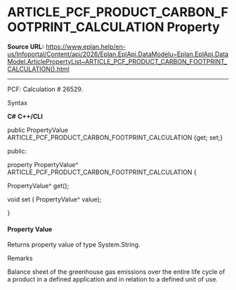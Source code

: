# ARTICLE_PCF_PRODUCT_CARBON_FOOTPRINT_CALCULATION Property

**Source URL:** https://www.eplan.help/en-us/Infoportal/Content/api/2026/Eplan.EplApi.DataModelu~Eplan.EplApi.DataModel.ArticlePropertyList~ARTICLE_PCF_PRODUCT_CARBON_FOOTPRINT_CALCULATION().html

---

PCF: Calculation # 26529.

Syntax

**C#**
**C++/CLI**


public PropertyValue ARTICLE_PCF_PRODUCT_CARBON_FOOTPRINT_CALCULATION {get; set;}

public:

property PropertyValue^ ARTICLE_PCF_PRODUCT_CARBON_FOOTPRINT_CALCULATION {

   PropertyValue^ get();

   void set (    PropertyValue^ value);

}


#### Property Value

Returns property value of type System.String.

Remarks

Balance sheet of the greenhouse gas emissions over the entire life cycle of a product in a defined application and in relation to a defined unit of use.
